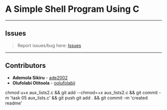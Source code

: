 # A Simple Shell Program Using C

---

## Issues

> Report issues/bug here: [Issues](https://github.com/oolufolabii/simple_shell/issues)

---

## Contributors

+ **Ademola Sikiru** - [ade2002](https://github.com/Ade2002/)
+ **Olufolabi Otitoola** - [oolufolabii](github.com/oolufolabii/)


chmod u+x aux_lists2.c && git add --chmod=+x aux_lists2.c && git commit -m 'task 05 aux_lists.c' && git push
git add . && git commit -m 'created readme'
